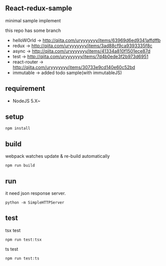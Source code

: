 
## React-redux-sample

minimal sample implement

this repo has some branch

- helloWOrld -> http://qiita.com/uryyyyyyy/items/63969d6ed9341affdffb
- redux -> http://qiita.com/uryyyyyyy/items/3ad88cf9ca9393335f8c
- async -> http://qiita.com/uryyyyyyy/items/41334a810f1501ece87d
- test -> http://qiita.com/uryyyyyyy/items/7d4b0ede3f2b973d6951
- react-router -> http://qiita.com/uryyyyyyy/items/30733e9cd140e60c52bd
- immutable -> added todo sample(with immutableJS)


## requirement

- NodeJS 5.X~

## setup

`npm install`

## build

webpack watches update & re-build automatically

`npm run build`

## run 

it need json response server.

`python -m SimpleHTTPServer`

## test

tsx test

`npm run test:tsx`

ts test

`npm run test:ts`